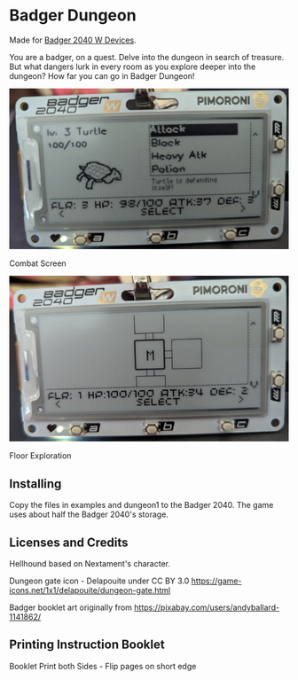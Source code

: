 # Badger Dungeon

Made for [Badger 2040 W Devices](https://shop.pimoroni.com/products/badger-2040-w?variant=40514062188627).

You are a badger, on a quest. Delve into the dungeon in search of treasure. But what dangers lurk in every room as you explore deeper into the dungeon? How far you can go in Badger Dungeon!

![Combat](documentation/images/BadgerDungeonCombat.jpg)

Combat Screen

![Floor Exploration](documentation/images/BadgerDungeonExplore.jpg)

Floor Exploration

## Installing

Copy the files in examples and dungeon1 to the Badger 2040. The game uses about half the Badger 2040's storage.

## Licenses and Credits

Hellhound based on Nextament's character.

Dungeon gate icon - Delapouite under CC BY 3.0
https://game-icons.net/1x1/delapouite/dungeon-gate.html

Badger booklet art originally from https://pixabay.com/users/andyballard-1141862/

## Printing Instruction Booklet

Booklet
Print both Sides - Flip pages on short edge
